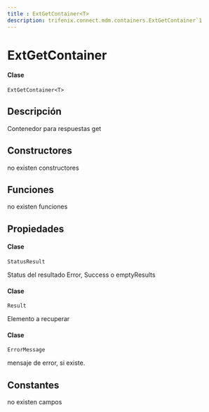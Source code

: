 ```yaml
---
title : ExtGetContainer<T>
description: trifenix.connect.mdm.containers.ExtGetContainer`1
---
```


# ExtGetContainer<T>

<CodeBlock slots = 'heading, code' repeat = '1' languages = 'C#' />

#### Clase
```
ExtGetContainer<T>
```

## Descripción
Contenedor para respuestas get
## Constructores

no existen constructores


## Funciones

no existen funciones

## Propiedades


<CodeBlock slots = 'heading, code' repeat = '1' languages = 'C#' />

#### Clase
```
StatusResult
```


Status del resultado
Error, Success o emptyResults

<CodeBlock slots = 'heading, code' repeat = '1' languages = 'C#' />

#### Clase
```
Result
```


Elemento a recuperar

<CodeBlock slots = 'heading, code' repeat = '1' languages = 'C#' />

#### Clase
```
ErrorMessage
```


mensaje de error, si existe.
## Constantes
no existen campos

